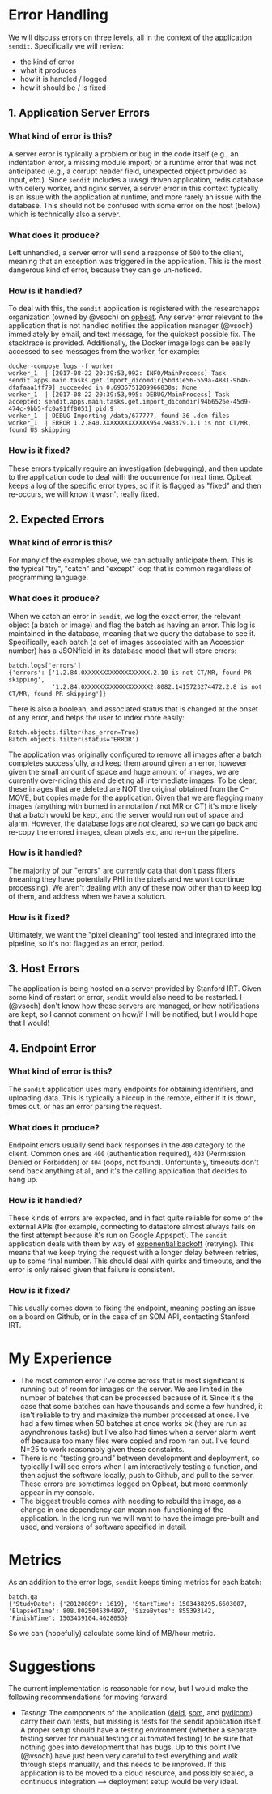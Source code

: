 # Error Handling
We will discuss errors on three levels, all in the context of the application `sendit`. Specifically we will review:

 - the kind of error
 - what it produces
 - how it is handled / logged
 - how it should be / is fixed

## 1. Application Server Errors

### What kind of error is this?
A server error is typically a problem or bug in the code itself (e.g., an indentation error, a missing module import) or a runtime error that was not anticipated (e.g., a corrupt header field, unexpected object provided as input, etc.). Since `sendit` includes a uwsgi driven application, redis database with celery worker, and nginx server, a server error in this context typically is an issue with the application at runtime, and more rarely an issue with the database. This should not be confused with some error on the host (below) which is technically also a server.

### What does it produce?
Left unhandled, a server error will send a response of `500` to the client, meaning that an exception was triggered in the application. This is the most dangerous kind of error, because they can go un-noticed. 

### How is it handled?
To deal with this, the `sendit` application is registered with the researchapps organization (owned by @vsoch) on [opbeat](https://opbeat.com/researchapps/sendit/). Any server error relevant to the application that is not handled notifies the application manager (@vsoch) immediately by email, and text message, for the quickest possible fix. The stacktrace is provided. Additionally, the Docker image logs can be easily accessed to see messages from the worker, for example:

```
docker-compose logs -f worker
worker_1  | [2017-08-22 20:39:53,992: INFO/MainProcess] Task sendit.apps.main.tasks.get.import_dicomdir[5bd31e56-559a-4881-9b46-dfafaaa1ff79] succeeded in 0.6935751209966838s: None
worker_1  | [2017-08-22 20:39:53,995: DEBUG/MainProcess] Task accepted: sendit.apps.main.tasks.get.import_dicomdir[94b6526e-45d9-474c-9bb5-fc0a91ff8051] pid:9
worker_1  | DEBUG Importing /data/677777, found 36 .dcm files
worker_1  | ERROR 1.2.840.XXXXXXXXXXXXX954.943379.1.1 is not CT/MR, found US skipping
```

### How is it fixed?
These errors typically require an investigation (debugging), and then update to the application code to deal with the occurrence for next time. Opbeat keeps a log of the specific error types, so if it is flagged as "fixed" and then re-occurs, we will know it wasn't really fixed.


## 2. Expected Errors

### What kind of error is this?
For many of the examples above, we can actually anticipate them. This is the typical "try", "catch" and "except" loop that is common regardless of programming language.

### What does it produce?
When we catch an error in `sendit`, we log the exact error, the relevant object (a batch or image) and flag the batch as having an error. This log is maintained in the database, meaning that we query the database to see it. Specifically, each batch (a set of images associated with an Accession number) has a JSONfield in its database model that will store errors:

```
batch.logs['errors']
{'errors': ['1.2.84.0XXXXXXXXXXXXXXXXXX.2.10 is not CT/MR, found PR skipping', 
            '1.2.84.0XXXXXXXXXXXXXXXXXX2.8082.1415723274472.2.8 is not CT/MR, found PR skipping']}
```

There is also a boolean, and associated status that is changed at the onset of any error, and helps the user to index more easily:

```
Batch.objects.filter(has_error=True)
Batch.objects.filter(status='ERROR')
```

The application was originally configured to remove all images after a batch completes successfully, and keep them around given an error, however given the small amount of space and huge amount of images, we are currently over-riding this and deleting all intermediate images. To be clear, these images that are deleted are NOT the original obtained from the C-MOVE, but copies made for the application. Given that we are flagging many images (anything with burned in annotation / not MR or CT) it's more likely that a batch would be kept, and the server would run out of space and alarm. However, the database logs are *not* cleared, so we can go back and re-copy the errored images, clean pixels etc, and re-run the pipeline.

### How is it handled?
The majority of our "errors" are currently data that don't pass filters (meaning they have potentially PHI in the pixels and we won't continue processing). We aren't dealing with any of these now other than to keep log of them, and address when we have a solution.

### How is it fixed?
Ultimately, we want the "pixel cleaning" tool tested and integrated into the pipeline, so it's not flagged as an error, period.


## 3. Host Errors
The application is being hosted on a server provided by Stanford IRT. Given some kind of restart or error, `sendit` would also need to be restarted. I (@vsoch) don't know how these servers are managed, or how notifications are kept, so I cannot comment on how/if I will be notified, but I would hope that I would!


## 4. Endpoint Error

### What kind of error is this?
The `sendit` application uses many endpoints for obtaining identifiers, and uploading data. This is typically a hiccup in the remote, either if it is down, times out, or has an error parsing the request.

### What does it produce?
Endpoint errors usually send back responses in the `400` category to the client. Common ones are `400` (authentication required), `403` (Permission Denied or Forbidden) or `404` (oops, not found). Unfortuntely, timeouts don't send back anything at all, and it's the calling application that decides to hang up.

### How is it handled?
These kinds of errors are expected, and in fact quite reliable for some of the external APIs (for example, connecting to datastore almost always fails on the first attempt because it's run on Google Appspot). The `sendit` application deals with them by way of [exponential backoff](https://cloud.google.com/storage/docs/exponential-backoff) (retrying). This means that we keep trying the request with a longer delay between retries, up to some final number. This should deal with quirks and timeouts, and the error is only raised given that failure is consistent.

### How is it fixed?
This usually comes down to fixing the endpoint, meaning posting an issue on a board on Github, or in the case of an SOM API, contacting Stanford IRT.

# My Experience
 - The most common error I've come across that is most significant is running out of room for images on the server. We are limited in the number of batches that can be processed because of it. Since it's the case that some batches can have thousands and some a few hundred, it isn't reliable to try and maximize the number processed at once. I've had a few times when 50 batches at once works ok (they are run as asynchronous tasks) but I've also had times when a server alarm went off because too many files were copied and room ran out. I've found N=25 to work reasonably given these constaints.
 - There is no "testing ground" between development and deployment, so typically I will see errors when I am interactively testing a function, and then adjust the software locally, push to Github, and pull to the server. These errors are sometimes logged on Opbeat, but more commonly appear in my console. 
 - The biggest trouble comes with needing to rebuild the image, as a change in one dependency can mean non-functioning of the application. In the long run we will want to have the image pre-built and used, and versions of software specified in detail.

# Metrics

As an addition to the error logs, `sendit` keeps timing metrics for each batch:

```
batch.qa
{'StudyDate': {'20120809': 1619}, 'StartTime': 1503438295.6603007, 'ElapsedTime': 808.8025045394897, 'SizeBytes': 855393142, 'FinishTime': 1503439104.4628053}
```

So we can (hopefully) calculate some kind of MB/hour metric.


# Suggestions
The current implementation is reasonable for now, but I would make the following recommendations for moving forward:

 - *Testing*: The components of the application ([deid](https://www.github.com/pydicom/deid), [som](https://www.github.com/vsoch/som), and [pydicom](https://www.github.com/pydicom/pydicom)) carry their own tests, but missing is tests for the sendit application itself. A proper setup should have a testing environment (whether a separate testing server for manual testing or automated testing) to be sure that nothing goes into development that has bugs. Up to this point I've (@vsoch) have just been very careful to test everything and walk through steps manually, and this needs to be improved. If this application is to be moved to a cloud resource, and possibly scaled, a continuous integration --> deployment setup would be very ideal.
